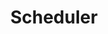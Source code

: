 ---
layout: role
title: Scheduler
time: 5m
description: The scheduler sets the meeting location and time, ensuring the agenda can be completed.
reference: google
---